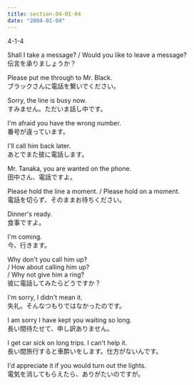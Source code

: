 ```yaml
---
title: section-04-01-04
date: "2004-01-04"
---
```


4-1-4

<!-- end -->

Shall I take a message? / Would you like to leave a message?  
伝言を承りましょうか？  

Please put me through to Mr. Black.  
ブラックさんに電話を繋いでください。  

Sorry, the line is busy now.  
すみません。ただいま話し中です。  

I'm afraid you have the wrong number.  
番号が違っています。  

I'll call him back later.  
あとでまた彼に電話します。  

Mr. Tanaka, you are wanted on the phone.  
田中さん、電話ですよ。  

Please hold the line a moment. / Please hold on a moment.  
電話を切らず、そのままお待ちください。  

Dinner's ready.  
食事ですよ。  

I'm coming.  
今、行きます。  

Why don't you call him up?  
/ How about calling him up?  
/ Why not give him a ring?  
彼に電話してみたらどうですか？  

I'm sorry, I didn't mean it.  
失礼。そんなつもりではなかったのです。  

I am sorry I have kept you waiting so long.  
長い間待たせて、申し訳ありません。  

I get car sick on long trips. I can't help it.  
長い間旅行すると車酔いをします。仕方がないんです。  

I'd appreciate it if you would turn out the lights.  
電気を消してもらえたら、ありがたいのですが。  



